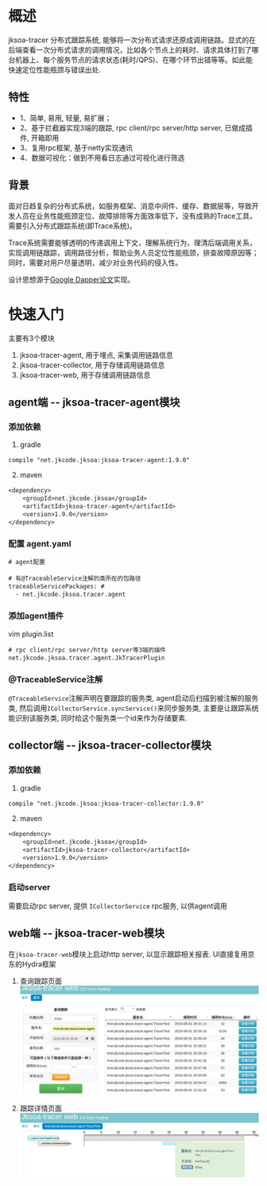 # 概述
jksoa-tracer 分布式跟踪系统, 能够将一次分布式请求还原成调用链路。显式的在后端查看一次分布式请求的调用情况，比如各个节点上的耗时、请求具体打到了哪台机器上、每个服务节点的请求状态(耗时/QPS)、在哪个环节出错等等。如此能快速定位性能瓶颈与错误出处.

## 特性
- 1、简单, 易用, 轻量, 易扩展；
- 2、基于拦截器实现3端的跟踪, rpc client/rpc server/http server, 已做成插件, 开箱即用
- 3、复用rpc框架, 基于netty实现通讯
- 4、数据可视化：做到不用看日志通过可视化进行筛选

## 背景
面对日趋复杂的分布式系统，如服务框架、消息中间件、缓存、数据层等，导致开发人员在业务性能瓶颈定位、故障排除等方面效率低下，没有成熟的Trace工具，需要引入分布式跟踪系统(即Trace系统)。

Trace系统需要能够透明的传递调用上下文，理解系统行为，理清后端调用关系，实现调用链跟踪，调用路径分析，帮助业务人员定位性能瓶颈，排查故障原因等；同时，需要对用户尽量透明，减少对业务代码的侵入性。

设计思想源于[Google Dapper论文](http://bigbully.github.io/Dapper-translation/)实现。

# 快速入门
主要有3个模块
1. jksoa-tracer-agent, 用于埋点, 采集调用链路信息
2. jksoa-tracer-collector, 用于存储调用链路信息
3. jksoa-tracer-web, 用于存储调用链路信息

## agent端 -- jksoa-tracer-agent模块
### 添加依赖
1. gradle
```
compile "net.jkcode.jksoa:jksoa-tracer-agent:1.9.0"
```

2. maven
```
<dependency>
    <groupId>net.jkcode.jksoa</groupId>
    <artifactId>jksoa-tracer-agent</artifactId>
    <version>1.9.0</version>
</dependency>
```

### 配置 agent.yaml
```
# agent配置

# 有@TraceableService注解的类所在的包路径
traceableServicePackages: #
  - net.jkcode.jksoa.tracer.agent
```

### 添加agent插件
vim plugin.list

```
# rpc client/rpc server/http server等3端的插件
net.jkcode.jksoa.tracer.agent.JkTracerPlugin
```

### @TraceableService注解
`@TraceableService`注解声明在要跟踪的服务类, agent启动后扫描到被注解的服务类, 然后调用`ICollectorService.syncService()`来同步服务类, 主要是让跟踪系统能识别该服务类, 同时给这个服务类一个id来作为存储要素.

## collector端 -- jksoa-tracer-collector模块
### 添加依赖
1. gradle
```
compile "net.jkcode.jksoa:jksoa-tracer-collector:1.9.0"
```

2. maven
```
<dependency>
    <groupId>net.jkcode.jksoa</groupId>
    <artifactId>jksoa-tracer-collector</artifactId>
    <version>1.9.0</version>
</dependency>
```

### 启动server
需要启动rpc server, 提供 `ICollectorService` rpc服务, 以供agent调用

## web端 -- jksoa-tracer-web模块
在`jksoa-tracer-web`模块上启动http server, 以显示跟踪相关报表. UI直接复用京东的Hydra框架

1. 查询跟踪页面
![query](img/query.png)

2. 跟踪详情页面
![result](img/result.png)